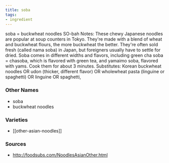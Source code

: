 ```yaml
---
title: soba
tags:
- ingredient
---
```

soba = buckwheat noodles SO-bah Notes: These chewy Japanese noodles are popular at soup counters in Tokyo. They're made with a blend of wheat and buckwheat flours, the more buckwheat the better. They're often sold fresh (called nama soba) in Japan, but foreigners usually have to settle for dried. Soba comes in different widths and flavors, including green cha soba = chasoba, which is flavored with green tea, and yamaimo soba, flavored with yams. Cook them for about 3 minutes. Substitutes: Korean buckwheat noodles OR udon (thicker, different flavor) OR wholewheat pasta (linguine or spaghetti) OR linguine OR spaghetti,

### Other Names

* soba
* buckwheat noodles

### Varieties

* [[other-asian-noodles]]

### Sources
* http://foodsubs.com/NoodlesAsianOther.html
